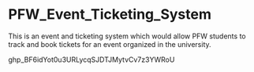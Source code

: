 # PFW_Event_Ticketing_System
This is an event and ticketing system which would allow PFW students to track and book tickets for an event organized in the university.

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
